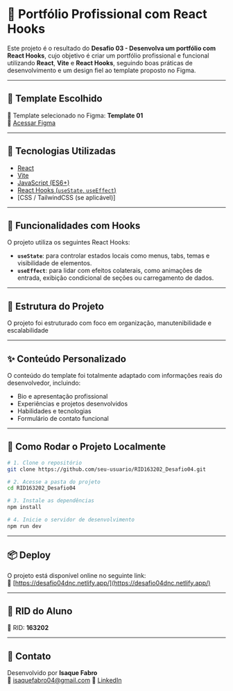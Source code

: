 # 💼 Portfólio Profissional com React Hooks

Este projeto é o resultado do **Desafio 03 - Desenvolva um portfólio com React Hooks**, cujo objetivo é criar um portfólio profissional e funcional utilizando **React**, **Vite** e **React Hooks**, seguindo boas práticas de desenvolvimento e um design fiel ao template proposto no Figma.

---

## 📌 Template Escolhido

📄 Template selecionado no Figma: **Template 01**  
🔗 [Acessar Figma](https://www.figma.com/file/O2j7uVVhXUnV6dadZc2MMw/Desafio-03%3A-Desenvolva-um-portf%C3%B3lio-com-React-hooks?type=design&node-id=0%3A1)

---

## 🚀 Tecnologias Utilizadas

- [React](https://reactjs.org/)
- [Vite](https://vitejs.dev/)
- [JavaScript (ES6+)](https://developer.mozilla.org/en-US/docs/Web/JavaScript)
- [React Hooks (`useState`, `useEffect`)](https://reactjs.org/docs/hooks-intro.html)
- [CSS / TailwindCSS (se aplicável)]

---

## 🧠 Funcionalidades com Hooks

O projeto utiliza os seguintes React Hooks:

- **`useState`**: para controlar estados locais como menus, tabs, temas e visibilidade de elementos.
- **`useEffect`**: para lidar com efeitos colaterais, como animações de entrada, exibição condicional de seções ou carregamento de dados.

---

## 🧩 Estrutura do Projeto

O projeto foi estruturado com foco em organização, manutenibilidade e escalabilidade

---

## ✨ Conteúdo Personalizado

O conteúdo do template foi totalmente adaptado com informações reais do desenvolvedor, incluindo:

- Bio e apresentação profissional  
- Experiências e projetos desenvolvidos  
- Habilidades e tecnologias  
- Formulário de contato funcional

---

## 🧪 Como Rodar o Projeto Localmente

```bash
# 1. Clone o repositório
git clone https://github.com/seu-usuario/RID163202_Desafio04.git

# 2. Acesse a pasta do projeto
cd RID163202_Desafio04

# 3. Instale as dependências
npm install

# 4. Inicie o servidor de desenvolvimento
npm run dev
```

---

## 📦 Deploy

O projeto está disponível online no seguinte link:  
🔗 [https://desafio04dnc.netlify.app/](https://desafio04dnc.netlify.app/)

---

## 🧾 RID do Aluno

📌 RID: **163202**

---

## 📮 Contato

Desenvolvido por **Isaque Fabro**  
📧 isaquefabro04@gmail.com 
🔗 [LinkedIn](https://www.linkedin.com/in/isaque-fabro/)
